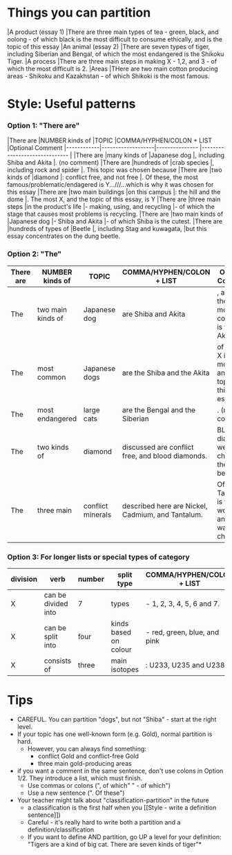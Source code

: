 # Things you can partition
|A product (essay 1)			|There are three main types of tea - green, black, and oolong - of which black is the most difficult to consume ethically, and is the topic of this essay
|An animal (essay 2)			|There are seven types of tiger, including Siberian and Bengal, of which the most endangered is the Shikoku Tiger. 
|A process 					|There are three main steps in making X - 1,2, and 3 - of which the most difficult is 2. 
|Areas 						|THere are two main cotton producing areas - Shikoku and Kazakhstan - of which Shikoki is the most famous.	 						

# Style: Useful patterns
### Option 1: "There are"
|There are 	|NUMBER kinds of 	|TOPIC 					|COMMA/HYPHEN/COLON +  LIST    	|Optional Comment
|------------|-------------------|---------------		|------------------------------	|
|There are  	|many kinds of 		|Japanese dog 			|, including Shiba and Akita 	|. (no comment) 
|There are	|hundreds of 		|crab species			|, including rock and spider 	|. This topic was chosen because
|There are 	|two kinds of 		|diamond 				|: conflict free, and not free 	|. Of these, the most famous/problematic/endagered is Y...///...which is why it was chosen for this essay
|There are 	|two main buildings	|on this campus			|: the hill and the dome 		|. The most X, and the topic of this essay, is Y
|There are 	|three main steps 	|in the product's life 	|- making, using, and recycling |- of which the stage that causes most problems is recycling.
|There are  	|two main kinds of 	|Japanese dog			|- Shiba and Akita 				|- of which Shiba is the cutest. 
|There are 	|hundreds of types of |Beetle 				|, including Stag and kuwagata,   	|but this essay concentrates on the dung beetle.

### Option 2: "The"	
|There are 	|NUMBER kinds of 	|TOPIC 			|COMMA/HYPHEN/COLON +  LIST 				|Optional Comment
|------------|-------------------|---------------|---------------------------------------|-----------------------
|The   		|two main kinds of 	|Japanese dog	|are Shiba and Akita 					|, and of these the most common is the Akita.
|The  		|most common 		|Japanese dogs 	|are the Shiba and the Akita 			|of which X is the most Y, and the topic of this essay.
|The 		|most endangered	|large cats		|are the Bengal and the Siberian		|. (no comment)
|The  		|two kinds of 		|diamond 		|discussed are conflict free, and blood diamonds. |BLood diamonds were chosen as the topic because...
|The 		|three main 		|conflict minerals |described here are Nickel, Cadmium, and Tantalum. |Of these, Tantalum is the worst, and so was chosen...

### Option 3: For longer lists or special types of category
|division	|verb					|number		|split type				|COMMA/HYPHEN/COLON +  LIST
|------------|-----------------------|-----------|-----------------------|------
|X 			|can be divided into 	|7 			|types					|- 1, 2, 3, 4, 5, 6 and 7.
|X			|can be split into		|four 		|kinds based on colour	|- red, green, blue, and pink
|X			|consists of 			|three 		|main isotopes			|: U233, U235 and U238
 


# Tips
* <red>CAREFUL</red>. You can partition "dogs", but not "Shiba" - start at the right level.
* If your topic has one well-known form (e.g. Gold), normal partition is hard.
    * However, you can always find something: 
        * conflict Gold and conflict-free Gold
        * three main gold-producing areas
* if you want a comment in the same sentence, don't use colons in Option 1/2. They introduce a list, which must finish. 
    * Use commas or colons (", of which" " - of which")
    * Use a new sentence (". Of these")
* Your teacher might talk about "classification-partition" in the future
    * a classification is the first half when you [[Style - write a definition sentence]])
    * Careful - it's really hard to write both a partition and a definition/classification
    * If you want to define AND partition, go UP a level for your definition: "Tigers are a kind of big cat. There are seven kinds of tiger"* 
